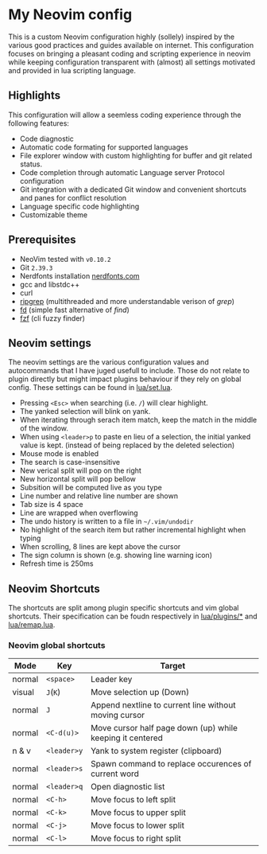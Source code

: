 # My Neovim config

This is a custom Neovim configuration highly (sollely) inspired by the various good practices and guides available on internet. This configuration focuses on bringing a pleasant coding and scripting experience in neovim while keeping configuration transparent with (almost) all settings motivated and provided in lua scripting language.

## Highlights

This configuration will allow a seemless coding experience through the following features:
- Code diagnostic
- Automatic code formating for supported languages
- File explorer window with custom highlighting for buffer and git related status.
- Code completion through automatic Language server Protocol configuration
- Git integration with a dedicated Git window and convenient shortcuts and panes for conflict resolution
- Language specific code highlighting
- Customizable theme 

## Prerequisites

- NeoVim tested with `v0.10.2`
- Git `2.39.3`
- Nerdfonts installation [nerdfonts.com](https://www.nerdfonts.com/)
- gcc and libstdc++
- curl
- [ripgrep](https://github.com/BurntSushi/ripgrep) (multithreaded and more understandable verison of _grep_)
- [fd](https://github.com/sharkdp/fd) (simple fast alternative of _find_)
- [fzf](https://github.com/junegunn/fzf) (cli fuzzy finder)

## Neovim settings

The neovim settings are the various configuration values and autocommands that I have juged usefull to include. Those do not relate to plugin directly but might impact plugins behaviour if they rely on global config. These settings can be found in [lua/set.lua](https://github.com/franadr/my_config/blob/main/neovim_config/lua/set.lua).

- Pressing `<Esc>` when searching (i.e. `/`) will clear highlight.
- The yanked selection will blink on yank.
- When iterating through serach item match, keep the match in the middle of the window.
- When using `<leader>p` to paste en lieu of a selection, the initial yanked value is kept. (instead of being replaced by the deleted selection)
- Mouse mode is enabled
- The search is case-insensitive
- New verical split will pop on the right
- New horizontal split will pop bellow
- Subsition will be computed live as you type
- Line number and relative line number are shown
- Tab size is 4 space
- Line are wrapped when overflowing
- The undo history is written to a file in `~/.vim/undodir`
- No highlight of the search item but rather incremental highlight when typing
- When scrolling, 8 lines are kept above the cursor
- The sign column is shown (e.g. showing line warning icon)
- Refresh time is 250ms

## Neovim Shortcuts

The shortcuts are split among plugin specific shortcuts and vim global shortcuts. Their specification can be foudn respectively in [lua/plugins/*](https://github.com/franadr/my_config/tree/main/neovim_config/lua/plugins) and [lua/remap.lua](https://github.com/franadr/my_config/blob/main/neovim_config/lua/remap.lua).

### Neovim global shortcuts

|Mode   |Key    |Target         |
|-------|-------|---------------|
|normal |`<space>`  |Leader key  |
|visual |`J`(`K`)   |Move selection up (Down)|
|normal |`J`        |Append nextline to current line without moving cursor|
|normal |`<C-d(u)>` |Move cursor half page down (up) while keeping it centered|
|n & v  |`<leader>y`|Yank to system register (clipboard)|
|normal |`<leader>s`|Spawn command to replace occurences of current word|
|normal |`<leader>q`|Open diagnostic list|
|normal |`<C-h>`    |Move focus to left split|
|normal |`<C-k>`    |Move focus to upper split|
|normal |`<C-j>`    |Move focus to lower split|
|normal |`<C-l>`    |Move focus to right split|
